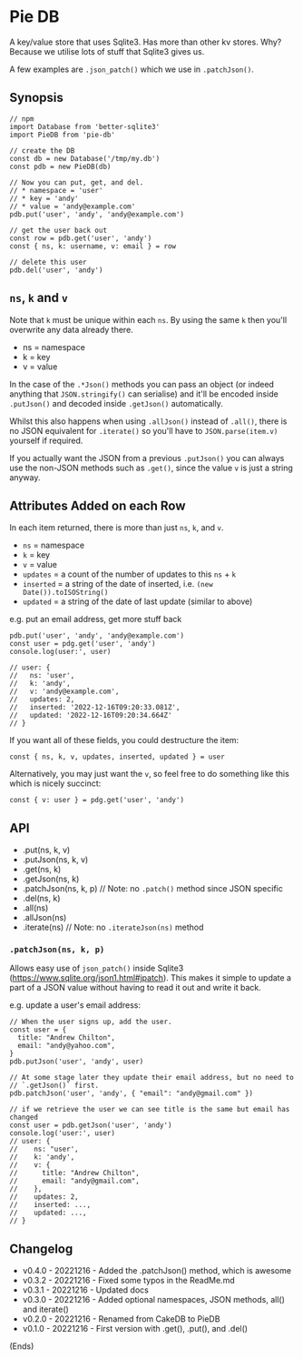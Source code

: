 # Pie DB

A key/value store that uses Sqlite3. Has more than other kv stores. Why?
Because we utilise lots of stuff that Sqlite3 gives us.

A few examples are `.json_patch()` which we use in `.patchJson()`.

## Synopsis

```
// npm
import Database from 'better-sqlite3'
import PieDB from 'pie-db'

// create the DB
const db = new Database('/tmp/my.db')
const pdb = new PieDB(db)

// Now you can put, get, and del.
// * namespace = 'user'
// * key = 'andy'
// * value = 'andy@example.com'
pdb.put('user', 'andy', 'andy@example.com')

// get the user back out
const row = pdb.get('user', 'andy')
const { ns, k: username, v: email } = row

// delete this user
pdb.del('user', 'andy')
```

## `ns`, `k` and `v`

Note that `k` must be unique within each `ns`. By using the same `k` then
you'll overwrite any data already there.

* ns = namespace
* k = key
* v = value

In the case of the `.*Json()` methods you can pass an object (or indeed
anything that `JSON.stringify()` can serialise) and it'll be encoded inside
`.putJson()` and decoded inside `.getJson()` automatically.

Whilst this also happens when using `.allJson()` instead of `.all()`, there is
no JSON equivalent for `.iterate()` so you'll have to `JSON.parse(item.v)`
yourself if required.

If you actually want the JSON from a previous `.putJson()` you can always use
the non-JSON methods such as `.get()`, since the value `v` is just a string
anyway.

## Attributes Added on each Row

In each item returned, there is more than just `ns`, `k`, and `v`.

* `ns` = namespace
* `k` = key
* `v` = value
* `updates` = a count of the number of updates to this `ns` + `k`
* `inserted` = a string of the date of inserted, i.e. `(new Date()).toISOString()`
* `updated` = a string of the date of last update (similar to above)

e.g. put an email address, get more stuff back

```
pdb.put('user', 'andy', 'andy@example.com')
const user = pdg.get('user', 'andy')
console.log(user:', user)

// user: {
//   ns: 'user',
//   k: 'andy',
//   v: 'andy@example.com',
//   updates: 2,
//   inserted: '2022-12-16T09:20:33.081Z',
//   updated: '2022-12-16T09:20:34.664Z'
// }
```

If you want all of these fields, you could destructure the item:

```
const { ns, k, v, updates, inserted, updated } = user
```

Alternatively, you may just want the `v`, so feel free to do something like
this which is nicely succinct:

```
const { v: user } = pdg.get('user', 'andy')
```

## API

* .put(ns, k, v)
* .putJson(ns, k, v)
* .get(ns, k)
* .getJson(ns, k)
* .patchJson(ns, k, p) // Note: no `.patch()` method since JSON specific
* .del(ns, k)
* .all(ns)
* .allJson(ns)
* .iterate(ns) // Note: no `.iterateJson(ns)` method

### `.patchJson(ns, k, p)`

Allows easy use of `json_patch()` inside Sqlite3
(https://www.sqlite.org/json1.html#jpatch). This makes it simple to update a
part of a JSON value without having to read it out and write it back.

e.g. update a user's email address:

```
// When the user signs up, add the user.
const user = {
  title: "Andrew Chilton",
  email: "andy@yahoo.com",
}
pdb.putJson('user', 'andy', user)

// At some stage later they update their email address, but no need to
// `.getJson()` first.
pdb.patchJson('user', 'andy', { "email": "andy@gmail.com" })

// if we retrieve the user we can see title is the same but email has changed
const user = pdb.getJson('user', 'andy')
console.log('user:', user)
// user: {
//    ns: "user',
//    k: 'andy',
//    v: {
//      title: "Andrew Chilton",
//      email: "andy@gmail.com",
//    },
//    updates: 2,
//    inserted: ...,
//    updated: ...,
// }
```

## Changelog

* v0.4.0 - 20221216 - Added the .patchJson() method, which is awesome
* v0.3.2 - 20221216 - Fixed some typos in the ReadMe.md
* v0.3.1 - 20221216 - Updated docs
* v0.3.0 - 20221216 - Added optional namespaces, JSON methods, all() and iterate()
* v0.2.0 - 20221216 - Renamed from CakeDB to PieDB
* v0.1.0 - 20221216 - First version with .get(), .put(), and .del()

(Ends)
